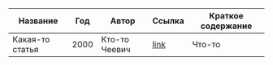| Название | Год | Автор | Ссылка | Краткое содержание |
| -------- |---- | ----- | ------ | ---- |
| Какая-то статья | 2000 | Кто-то Чеевич | [link]() | Что-то |
